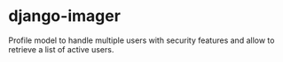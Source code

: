 # django-imager

Profile model to handle multiple users with security features and allow to retrieve a list of active users.
